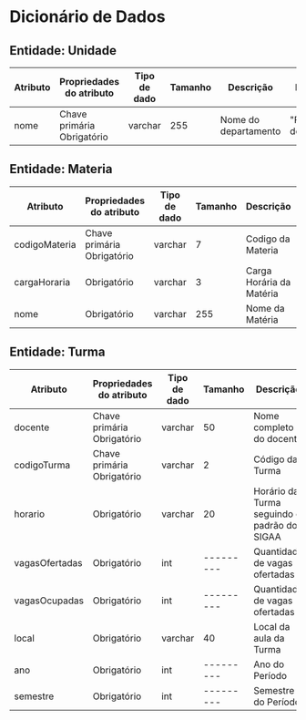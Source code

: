 # Dicionário de Dados

## Entidade: Unidade

|Atributo|Propriedades do atributo|Tipo de dado|Tamanho|Descrição|Exemplo|
|-|-|-|-|-|-|
|nome|Chave primária<br>Obrigatório|varchar|255|Nome do departamento|"Faculdade do Gama"|

## Entidade: Materia

|Atributo|Propriedades do atributo|Tipo de dado|Tamanho|Descrição|Exemplo|
|-|-|-|-|-|-|
|codigoMateria|Chave primária<br>Obrigatório|varchar|7|Codigo da Materia|"FGA0003"|
|cargaHoraria|Obrigatório|varchar|3|Carga Horária da Matéria|"60h"|
|nome|Obrigatório|varchar|255|Nome da Matéria|"COMPILADORES 1"|

## Entidade: Turma

|Atributo|Propriedades do atributo|Tipo de dado|Tamanho|Descrição|Exemplo|
|-|-|-|-|-|-|
|docente|Chave primária<br>Obrigatório|varchar|50|Nome completo do docente|"FABIO MACEDO MENDES"|
|codigoTurma|Chave primária<br>Obrigatório|varchar|2|Código da Turma|"01" ou "A"|
|horario|Obrigatório|varchar|20|Horário da Turma seguindo o padrão do SIGAA|"5M1234 5T23"|
|vagasOfertadas|Obrigatório|int|---------|Quantidade de vagas ofertadas|40|
|vagasOcupadas|Obrigatório|int|---------|Quantidade de vagas ofertadas|0|
|local|Obrigatório|varchar|40|Local da aula da Turma|"remoto" ou "I10"|
|ano|Obrigatório|int|---------|Ano do Período|2021|
|semestre|Obrigatório|int|---------|Semestre do Período|2|
